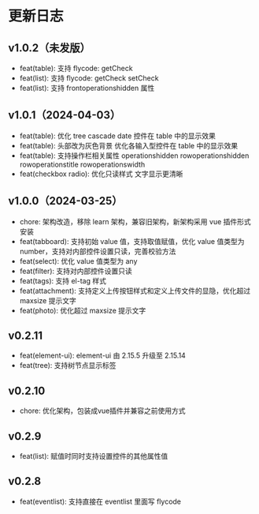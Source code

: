 # 更新日志

## v1.0.2（未发版）
- feat(table): 支持 flycode: getCheck
- feat(list): 支持 flycode: getCheck setCheck
- feat(list): 支持 frontoperationshidden 属性

## v1.0.1（2024-04-03）
- feat(table): 优化 tree cascade date 控件在 table 中的显示效果
- feat(table): 头部改为灰色背景 优化各输入型控件在 table 中的显示效果
- feat(table): 支持操作栏相关属性 operationshidden rowoperationshidden rowoperationstitle rowoperationswidth
- feat(checkbox radio): 优化只读样式 文字显示更清晰


## v1.0.0（2024-03-25）
- chore: 架构改造，移除 learn 架构，兼容旧架构，新架构采用 vue 插件形式安装
- feat(tabboard): 支持初始 value 值，支持取值赋值，优化 value 值类型为 number，支持对内部控件设置只读，完善校验方法
- feat(select): 优化 value 值类型为 any
- feat(filter): 支持对内部控件设置只读
- feat(tags): 支持 el-tag 样式
- feat(attachment): 支持定义上传按钮样式和定义上传文件的显隐，优化超过 maxsize 提示文字
- feat(photo): 优化超过 maxsize 提示文字

## v0.2.11
- feat(element-ui): element-ui 由 2.15.5 升级至 2.15.14
- feat(tree): 支持树节点显示标签

## v0.2.10
- chore: 优化架构，包装成vue插件并兼容之前使用方式

## v0.2.9
- feat(list): 赋值时同时支持设置控件的其他属性值

## v0.2.8
- feat(eventlist): 支持直接在 eventlist 里面写 flycode

